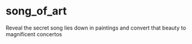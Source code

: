 # song_of_art
Reveal the secret song lies down in paintings and convert that beauty to magnificent concertos
